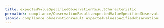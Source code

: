 ```yaml
---
title: expectedValueSpecifiedObservationResultCharacteristic
permalink: compliance/ObservationResult.expectedValueSpecifiedObservationResultCharacteristic.html
jsonid: compliance_observationresult_expectedvaluespecifiedobservationresultcharacteristic
---
```

